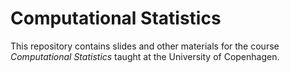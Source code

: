 # Computational Statistics

This repository contains slides and other materials for
the course _Computational Statistics_ taught at the
University of Copenhagen.

